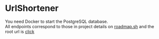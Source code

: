 # UrlShortener

You need Docker to start the PostgreSQL database.  
All endpoints correspond to those in project details on [roadmap.sh](https://roadmap.sh/projects/url-shortening-service) and the root url is [click](http://localhost:8080/api/v1/shortener/shorten)
